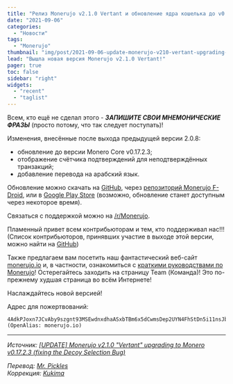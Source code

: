 ```yaml
---
title: "Релиз Monerujo v2.1.0 Vertant и обновление ядра кошелька до v0.17.2.3"
date: "2021-09-06"
categories:
  - "Новости"
tags:
  - "Monerujo"
thumbnail: "img/post/2021-09-06-update-monerujo-v210-vertant-upgrading-to-monero/01.png"
lead: "Вышла новая версия Monerujo v2.1.0 Vertant!"
pager: true
toc: false
sidebar: "right"
widgets:
  - "recent"
  - "taglist"
---
```


Всем, кто ещё не сделал этого - _**ЗАПИШИТЕ СВОИ МНЕМОНИЧЕСКИЕ ФРАЗЫ**_ (просто потому, что так следует поступать)!

Изменения, внесённые после выхода предыдущей версии 2.0.8:
- обновление до версии Monero Core v0.17.2.3;
- отображение счётчика подтверждений для неподтверждённых транзакций;
- добавление перевода на арабский язык.

Обновление можно скачать на [GitHub](https://github.com/m2049r/xmrwallet/releases/tag/v2.1.0), через [репозиторий Monerujo F-Droid](https://f-droid.monerujo.io/fdroid/repo/), или в [Google Play Store](https://play.google.com/store/apps/details?id=com.m2049r.xmrwallet) (возможно, обновление станет доступным через некоторое время).

Связаться с поддержкой можно на [/r/Monerujo](https://np.reddit.com/r/Monerujo/).

Пламенный привет всем контрибьюторам и тем, кто поддерживал нас!!! (Список контрибьюторов, принявших участие в выходе этой версии, можно найти на [GitHub](https://github.com/m2049r/xmrwallet/releases/tag/v2.1.0))

Также предлагаем вам посетить наш фантастический веб-сайт [monerujo.io](https://monerujo.io/) и, в частности, ознакомиться с [краткими руководствами по Monerujo](https://www.monerujo.io/resources/monerujo_quickstart.html)! Остерегайтесь заходить на страницу Team (Команда)! Это по-прежнему худшая страница во всём Интернете!

Наслаждайтесь новой версией!

Адрес для пожертвований:
```
4AdkPJoxn7JCvAby9szgnt93MSEwdnxdhaASxbTBm6x5dCwmsDep2UYN4FhStDn5i11nsJbpU7oj59ahg8gXb1Mg3viqCuk (OpenAlias: monerujo.io)
```

---

_Источник: [[UPDATE] Monerujo v2.1.0 "Vertant" upgrading to Monero v0.17.2.3 (fixing the Decoy Selection Bug)](https://xmr.ru/redirect.php?url=https://www.reddit.com/r/Monero/comments/pj1d2b/update_monerujo_v210_vertant_upgrading_to_monero/)_

_Перевод: [Mr. Pickles](https://t.me/v1docq47)_  
_Коррекция: [Kukima](https://t.me/Kukima)_
